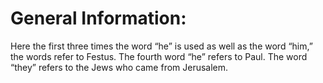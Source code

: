 # General Information:

Here the first three times the word “he” is used as well as the word “him,” the words refer to Festus. The fourth word “he” refers to Paul. The word “they” refers to the Jews who came from Jerusalem.